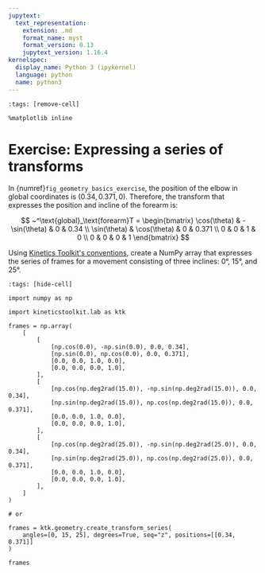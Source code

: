 ```yaml
---
jupytext:
  text_representation:
    extension: .md
    format_name: myst
    format_version: 0.13
    jupytext_version: 1.16.4
kernelspec:
  display_name: Python 3 (ipykernel)
  language: python
  name: python3
---
```


```{code-cell} ipython3
:tags: [remove-cell]

%matplotlib inline
```

# Exercise: Expressing a series of transforms

In {numref}`fig_geometry_basics_exercise`, the position of the elbow in global coordinates is $(0.34, 0.371, 0)$. Therefore, the transform that expresses the position and incline of the forearm is:

$$
~^\text{global}_\text{forearm}T = \begin{bmatrix}
\cos(\theta) & -\sin(\theta) & 0 & 0.34 \\
\sin(\theta) & \cos(\theta) & 0 & 0.371 \\
0 & 0 & 1 & 0 \\
0 & 0 & 0 & 1
\end{bmatrix}
$$

Using [Kinetics Toolkit's conventions](geometry_dimension_conventions.md), create a NumPy array that expresses the series of frames for a movement consisting of three inclines: 0°, 15°, and 25°.

```{code-cell} ipython3
:tags: [hide-cell]

import numpy as np

import kineticstoolkit.lab as ktk

frames = np.array(
    [
        [
            [np.cos(0.0), -np.sin(0.0), 0.0, 0.34],
            [np.sin(0.0), np.cos(0.0), 0.0, 0.371],
            [0.0, 0.0, 1.0, 0.0],
            [0.0, 0.0, 0.0, 1.0],
        ],
        [
            [np.cos(np.deg2rad(15.0)), -np.sin(np.deg2rad(15.0)), 0.0, 0.34],
            [np.sin(np.deg2rad(15.0)), np.cos(np.deg2rad(15.0)), 0.0, 0.371],
            [0.0, 0.0, 1.0, 0.0],
            [0.0, 0.0, 0.0, 1.0],
        ],
        [
            [np.cos(np.deg2rad(25.0)), -np.sin(np.deg2rad(25.0)), 0.0, 0.34],
            [np.sin(np.deg2rad(25.0)), np.cos(np.deg2rad(25.0)), 0.0, 0.371],
            [0.0, 0.0, 1.0, 0.0],
            [0.0, 0.0, 0.0, 1.0],
        ],
    ]
)

# or

frames = ktk.geometry.create_transform_series(
    angles=[0, 15, 25], degrees=True, seq="z", positions=[[0.34, 0.371]]
)

frames
```
